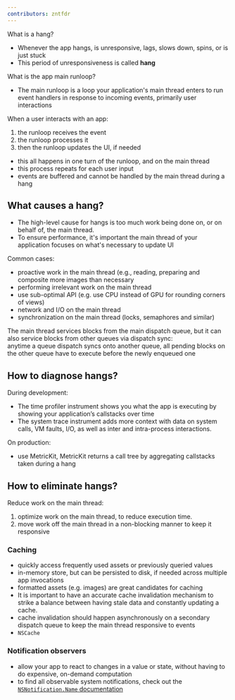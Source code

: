 ```yaml
---
contributors: zntfdr
---
```


 What is a hang?

- Whenever the app hangs, is unresponsive, lags, slows down, spins, or is just stuck
- This period of unresponsiveness is called **hang**

What is the app main runloop?

- The main runloop is a loop your application's main thread enters to run event handlers in response to incoming events, primarily user interactions

When a user interacts with an app: 
  
  1. the runloop receives the event
  2. the runloop processes it
  3. then the runloop updates the UI, if needed

- this all happens in one turn of the runloop, and on the main thread
- this process repeats for each user input
- events are buffered and cannot be handled by the main thread during a hang

## What causes a hang?

- The high-level cause for hangs is too much work being done on, or on behalf of, the main thread. 
- To ensure performance, it's important the main thread of your application focuses on what's necessary to update UI

Common cases:

- proactive work in the main thread (e.g., reading, preparing and composite more images than necessary
- performing irrelevant work on the main thread
- use sub-optimal API (e.g. use CPU instead of GPU for rounding corners of views)
- network and I/O on the main thread
- synchronization on the main thread (locks, semaphores and similar)

The main thread services blocks from the main dispatch queue, but it can also service blocks from other queues via dispatch sync:  
anytime a queue dispatch syncs onto another queue, all pending blocks on the other queue have to execute before the newly enqueued one 

## How to diagnose hangs?

During development:

- The time profiler instrument shows you what the app is executing by showing your application’s callstacks over time
- The system trace instrument adds more context with data on system calls, VM faults, I/O, as well as inter and intra-process interactions. 

On production:

- use MetricKit, MetricKit returns a call tree by aggregating callstacks taken during a hang

## How to eliminate hangs?

Reduce work on the main thread:
  
1. optimize work on the main thread, to reduce execution time. 
2. move work off the main thread in a non-blocking manner to keep it responsive

### Caching

- quickly access frequently used assets or previously queried values
- in-memory store, but can be persisted to disk, if needed across multiple app invocations
- formatted assets (e.g. images) are great candidates for caching
- It is important to have an accurate cache invalidation mechanism to strike a balance between having stale data and constantly updating a cache. 
- cache invalidation should happen asynchronously on a secondary dispatch queue to keep the main thread responsive to events
- `NSCache`

### Notification observers

- allow your app to react to changes in a value or state, without having to do expensive, on-demand computation
- to find all observable system notifications, check out the [`NSNotification.Name` documentation][NSNotification.Name]

[NSNotification.Name]: https://developer.apple.com/documentation/foundation/nsnotification/name

